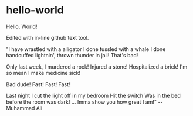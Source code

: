 hello-world
===========

Hello, World!

Edited with in-line github text tool.

"I have wrastled with a alligator
I done tussled with a whale
I done handcuffed lightnin', thrown thunder in jail!
That's bad!

Only last week, I murdered a rock!
Injured a stone!
Hospitalized a brick!
I'm so mean I make medicine sick!

Bad dude!
Fast! Fast! Fast!

Last night I cut the light off in my bedroom
Hit the switch
Was in the bed before the room was dark!
...
Imma show you how great I am!"
--Muhammad Ali
